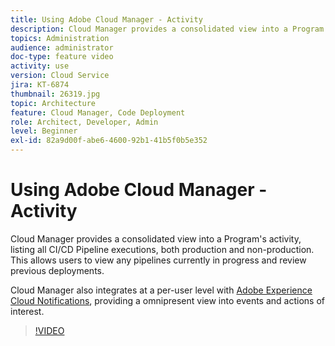 ```yaml
---
title: Using Adobe Cloud Manager - Activity
description: Cloud Manager provides a consolidated view into a Program's activity, listing all CI/CD Pipeline executions, both production and non-production. This allows users to view any pipelines currently in progress and review previous deployments.
topics: Administration
audience: administrator
doc-type: feature video
activity: use
version: Cloud Service
jira: KT-6874
thumbnail: 26319.jpg
topic: Architecture
feature: Cloud Manager, Code Deployment
role: Architect, Developer, Admin
level: Beginner
exl-id: 82a9d00f-abe6-4600-92b1-41b5f0b5e352
---
```

# Using Adobe Cloud Manager - Activity

Cloud Manager provides a consolidated view into a Program's activity, listing all CI/CD Pipeline executions, both production and non-production. This allows users to view any pipelines currently in progress and review previous deployments.

Cloud Manager also integrates at a per-user level with [Adobe Experience Cloud Notifications](https://experienceleague.adobe.com/docs/experience-manager-cloud-manager/using/how-to-use/notifications.html), providing a omnipresent view into events and actions of interest.

>[!VIDEO](https://video.tv.adobe.com/v/26319?quality=12&learn=on)
